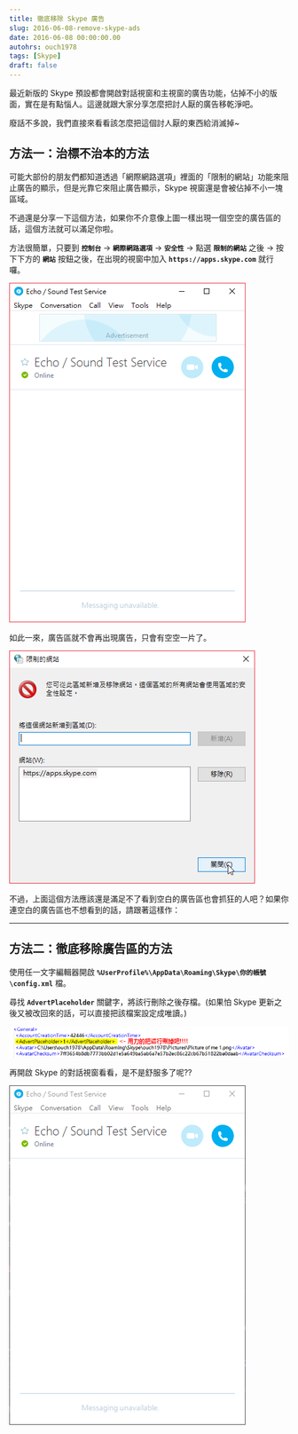 ```yaml
---
title: 徹底移除 Skype 廣告
slug: 2016-06-08-remove-skype-ads
date: 2016-06-08 00:00:00.00
autohrs: ouch1978
tags: [Skype]
draft: false
---
```


最近新版的 Skype 預設都會開啟對話視窗和主視窗的廣告功能，佔掉不小的版面，實在是有點惱人。這邊就跟大家分享怎麼把討人厭的廣告移乾淨吧。

廢話不多說，我們直接來看看該怎麼把這個討人厭的東西給消滅掉~

<!--truncate-->

## 方法一：治標不治本的方法

可能大部份的朋友們都知道透過「網際網路選項」裡面的「限制的網站」功能來阻止廣告的顯示，但是光靠它來阻止廣告顯示，Skype 視窗還是會被佔掉不小一塊區域。

不過還是分享一下這個方法，如果你不介意像上圖一樣出現一個空空的廣告區的話，這個方法就可以滿足你啦。

方法很簡單，只要到 **`控制台`** -> **`網際網路選項`** -> **`安全性`** -> 點選 **`限制的網站`** 之後 -> 按下下方的 **`網站`** 按鈕之後，在出現的視窗中加入 **`https://apps.skype.com`** 就行囉。

![設定限制的網站](01.png)

如此一來，廣告區就不會再出現廣告，只會有空空一片了。

![惱人的廣告區](02.png)

不過，上面這個方法應該還是滿足不了看到空白的廣告區也會抓狂的人吧？如果你連空白的廣告區也不想看到的話，請跟著這樣作：

---

## 方法二：徹底移除廣告區的方法

使用任一文字編輯器開啟 **`%UserProfile%\AppData\Roaming\Skype\你的帳號\config.xml`** 檔。

尋找 **`AdvertPlaceholder`** 關鍵字，將該行刪除之後存檔。(如果怕 Skype 更新之後又被改回來的話，可以直接把該檔案設定成唯讀。)

![刪除AdvertPlaceholder標籤](03.png)

再開啟 Skype 的對話視窗看看，是不是舒服多了呢??

![沒有廣告區的對話視窗](04.png)
